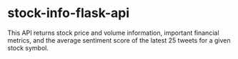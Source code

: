 # stock-info-flask-api
This API returns stock price and volume information, important financial metrics, and the average sentiment score of the latest 25 tweets for a given stock symbol.
